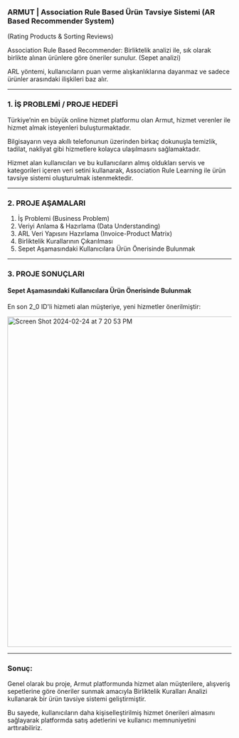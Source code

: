 ### ARMUT | Association Rule Based Ürün Tavsiye Sistemi (AR Based Recommender System)
(Rating Products & Sorting Reviews)

Association Rule Based Recommender:  Birliktelik analizi ile, sık olarak birlikte alınan ürünlere göre öneriler sunulur. (Sepet analizi)

ARL yöntemi, kullanıcıların puan verme alışkanlıklarına dayanmaz ve sadece ürünler arasındaki ilişkileri baz alır.

______________________________


### 1. İŞ PROBLEMİ / PROJE HEDEFİ

Türkiye’nin en büyük online hizmet platformu olan Armut, hizmet verenler ile hizmet almak isteyenleri buluşturmaktadır.

Bilgisayarın veya akıllı telefonunun üzerinden birkaç dokunuşla temizlik, tadilat, nakliyat gibi hizmetlere kolayca ulaşılmasını sağlamaktadır.

Hizmet alan kullanıcıları ve bu kullanıcıların almış oldukları servis ve kategorileri içeren veri setini kullanarak, Association Rule Learning ile ürün tavsiye sistemi oluşturulmak istenmektedir.



______________________________

### 2. PROJE AŞAMALARI

1. İş Problemi                        (Business Problem)
2. Veriyi Anlama & Hazırlama          (Data Understanding)
3. ARL Veri Yapısını Hazırlama (Invoice-Product Matrix)
4. Birliktelik Kurallarının Çıkarılması
5. Sepet Aşamasındaki Kullanıcılara Ürün Önerisinde Bulunmak


______________________________

### 3. PROJE SONUÇLARI

#### Sepet Aşamasındaki Kullanıcılara Ürün Önerisinde Bulunmak

En son 2_0 ID'li hizmeti alan müşteriye, yeni hizmetler önerilmiştir:

<img width="742" alt="Screen Shot 2024-02-24 at 7 20 53 PM" src="https://github.com/gozdemadendere/My_Portfolio_Projects_/assets/90986708/ae879cb8-c9b3-4b7d-b64e-4087f8bc4d02">


__________________________________
### Sonuç:

Genel olarak bu proje, Armut platformunda hizmet alan müşterilere, alışveriş sepetlerine göre öneriler sunmak amacıyla Birliktelik Kuralları Analizi kullanarak bir ürün tavsiye sistemi geliştirmiştir.

Bu sayede, kullanıcıların daha kişiselleştirilmiş hizmet önerileri almasını sağlayarak platformda satış adetlerini ve kullanıcı memnuniyetini arttırabiliriz.
